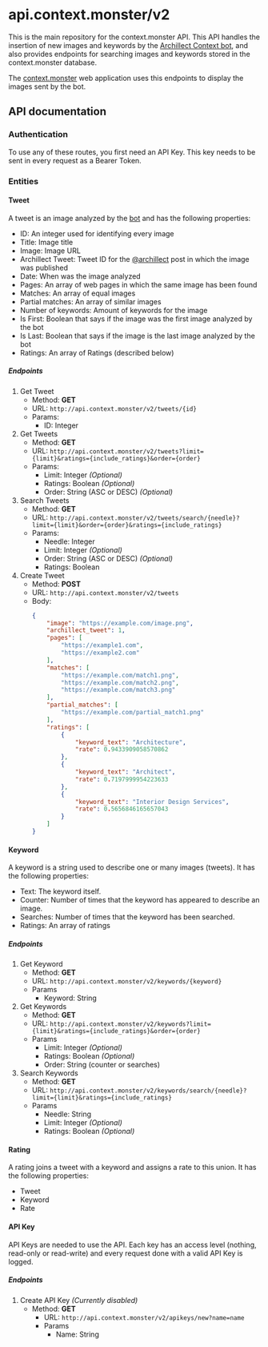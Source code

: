 # api.context.monster/v2

This is the main repository for the context.monster API. This API handles the insertion of new images and keywords by
the [Archillect Context bot](https://github.com/lluiscamino/archillect-context-bot), and also provides endpoints for
searching images and keywords stored in the context.monster database.

The [context.monster](https://context.monster/) web application uses this endpoints
to display the images sent by the bot.

## API documentation

### Authentication
To use any of these routes, you first need an API Key. This key needs to be sent
in every request as a Bearer Token.

### Entities

#### Tweet
A tweet is an image analyzed by the [bot](https://github.com/lluiscamino/archillect-context-bot) and has the following
properties:
* ID: An integer used for identifying every image
* Title: Image title
* Image: Image URL
* Archillect Tweet: Tweet ID for the [@archillect](https://twitter.com/archillect) post in which the image was published
* Date: When was the image analyzed
* Pages: An array of web pages in which the same image has been found
* Matches: An array of equal images
* Partial matches: An array of similar images
* Number of keywords: Amount of keywords for the image
* Is First: Boolean that says if the image was the first image analyzed by the bot
* Is Last: Boolean that says if the image is the last image analyzed by the bot
* Ratings: An array of Ratings (described below)

##### Endpoints
1. Get Tweet
    * Method: **GET**
    * URL: ``http://api.context.monster/v2/tweets/{id}``
    * Params:
        * ID: Integer
 2. Get Tweets
    * Method: **GET**
    * URL: ``http://api.context.monster/v2/tweets?limit={limit}&ratings={include_ratings}&order={order}``
    * Params:
        * Limit: Integer _(Optional)_
        * Ratings: Boolean _(Optional)_
        * Order: String (ASC or DESC) _(Optional)_
3. Search Tweets
    * Method: **GET**
    * URL: ``http://api.context.monster/v2/tweets/search/{needle}?limit={limit}&order={order}&ratings={include_ratings}``
    * Params:
        * Needle: Integer
        * Limit: Integer _(Optional)_
        * Order: String (ASC or DESC) _(Optional)_
        * Ratings: Boolean
4. Create Tweet
    * Method: **POST**
    * URL: ``http://api.context.monster/v2/tweets``
    * Body: 
        ```json
        {
            "image": "https://example.com/image.png",
            "archillect_tweet": 1,
            "pages": [
                "https://example1.com",
                "https://example2.com"
            ],
            "matches": [
                "https://example.com/match1.png",
                "https://example.com/match2.png",
                "https://example.com/match3.png"
            ],
            "partial_matches": [
            	"https://example.com/partial_match1.png"
        	],
            "ratings": [
                {
                    "keyword_text": "Architecture",
                    "rate": 0.9433909058570862
                },
                {
                    "keyword_text": "Architect",
                    "rate": 0.7197999954223633
                },
                {
                    "keyword_text": "Interior Design Services",
                    "rate": 0.5656846165657043
                }
            ]
        }
       ```
      
#### Keyword
A keyword is a string used to describe one or many images (tweets). It has the following properties:
* Text: The keyword itself.
* Counter: Number of times that the keyword has appeared to describe an image.
* Searches: Number of times that the keyword has been searched.
* Ratings: An array of ratings

##### Endpoints
1. Get Keyword
    * Method: **GET**
    * URL: ``http://api.context.monster/v2/keywords/{keyword}``
    * Params
        * Keyword: String
2. Get Keywords
    * Method: **GET**
    * URL: ``http://api.context.monster/v2/keywords?limit={limit}&ratings={include_ratings}&order={order}``
    * Params
        * Limit: Integer  _(Optional)_
        * Ratings: Boolean  _(Optional)_
        * Order: String (counter or searches)
3. Search Keywords
    * Method: **GET**
    * URL: ``http://api.context.monster/v2/keywords/search/{needle}?limit={limit}&ratings={include_ratings}``
    * Params
        * Needle: String
        * Limit: Integer _(Optional)_
        * Ratings: Boolean  _(Optional)_
        
#### Rating
A rating joins a tweet with a keyword and assigns a rate to this union. It has the following properties:
* Tweet
* Keyword
* Rate

#### API Key
API Keys are needed to use the API. Each key has an access level (nothing, read-only or read-write) and every request
done with a valid API Key is logged.

##### Endpoints
1. Create API Key _(Currently disabled)_
    * Method: **GET**
        * URL: ``http://api.context.monster/v2/apikeys/new?name=name``
        * Params
            * Name: String
